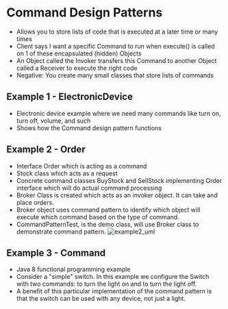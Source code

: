 # Command Design Patterns
- Allows you to store lists of code that is executed at a later time or many times
- Client says I want a specific Command to run when execute() is called on 1 of these encapsulated (hidden) Objects
- An Object called the Invoker transfers this Command to another Object called a Receiver to execute the right code
- Negative: You create many small classes that store lists of commands

## Example 1 - ElectronicDevice
  - Electronic device example where we need many commands like turn on, turn off, volume, and such
  - Shows how the Command design pattern functions
  
## Example 2 - Order
  - Interface Order which is acting as a command
  - Stock class which acts as a request
  - Concrete command classes BuyStock and SellStock implementing Order interface which will do actual command processing
  - Broker Class is created which acts as an invoker object. It can take and place orders.
  - Broker object uses command pattern to identify which object will execute which command based on the type of command.
  - CommandPatternTest, is the demo class, will use Broker class to demonstrate command pattern.
  ![example2_uml](https://user-images.githubusercontent.com/16873263/27465123-4d0d94a4-5786-11e7-8cfa-961b6b3b14da.jpg)
  
## Example 3 - Command
  - Java 8 functional programming example
  - Consider a "simple" switch. In this example we configure the Switch with two commands: to turn the light on and to turn the light off.
  - A benefit of this particular implementation of the command pattern is that the switch can be used with any device, not just a light. 
